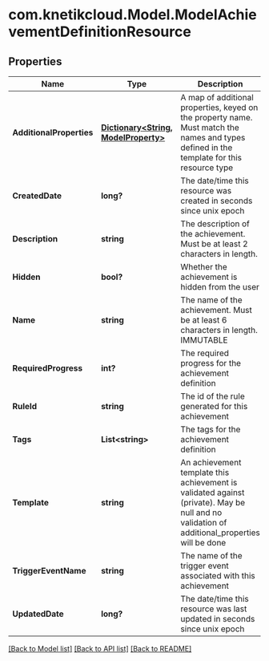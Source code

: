 # com.knetikcloud.Model.ModelAchievementDefinitionResource
## Properties

Name | Type | Description | Notes
------------ | ------------- | ------------- | -------------
**AdditionalProperties** | [**Dictionary&lt;String, ModelProperty&gt;**](ModelProperty.md) | A map of additional properties, keyed on the property name.  Must match the names and types defined in the template for this resource type | [optional] [default to null]
**CreatedDate** | **long?** | The date/time this resource was created in seconds since unix epoch | [optional] [default to null]
**Description** | **string** | The description of the achievement. Must be at least 2 characters in length. | [optional] [default to null]
**Hidden** | **bool?** | Whether the achievement is hidden from the user | [default to null]
**Name** | **string** | The name of the achievement. Must be at least 6 characters in length. IMMUTABLE | [default to null]
**RequiredProgress** | **int?** | The required progress for the achievement definition | [default to null]
**RuleId** | **string** | The id of the rule generated for this achievement | [optional] [default to null]
**Tags** | **List&lt;string&gt;** | The tags for the achievement definition | [optional] [default to null]
**Template** | **string** | An achievement template this achievement is validated against (private). May be null and no validation of additional_properties will be done | [optional] [default to null]
**TriggerEventName** | **string** | The name of the trigger event associated with this achievement | [optional] [default to null]
**UpdatedDate** | **long?** | The date/time this resource was last updated in seconds since unix epoch | [optional] [default to null]

[[Back to Model list]](../README.md#documentation-for-models) [[Back to API list]](../README.md#documentation-for-api-endpoints) [[Back to README]](../README.md)

